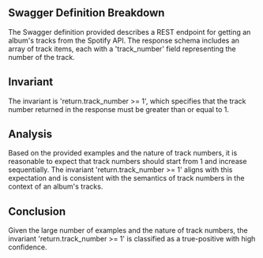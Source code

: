 ## Swagger Definition Breakdown
The Swagger definition provided describes a REST endpoint for getting an album's tracks from the Spotify API. The response schema includes an array of track items, each with a 'track_number' field representing the number of the track.

## Invariant
The invariant is 'return.track_number >= 1', which specifies that the track number returned in the response must be greater than or equal to 1.

## Analysis
Based on the provided examples and the nature of track numbers, it is reasonable to expect that track numbers should start from 1 and increase sequentially. The invariant 'return.track_number >= 1' aligns with this expectation and is consistent with the semantics of track numbers in the context of an album's tracks.

## Conclusion
Given the large number of examples and the nature of track numbers, the invariant 'return.track_number >= 1' is classified as a true-positive with high confidence.
